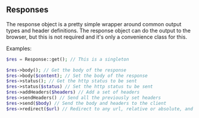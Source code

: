## Responses
The response object is a pretty simple wrapper around common output types and header definitions.
The response object can do the output to the browser, but this is not required and it's only a convenience class for this.

Examples:
```php
$res = Response::get(); // This is a singleton

$res->body(); // Get the body of the response
$res->body($content); // Set the body of the response
$res->status(); // Get the http status to be sent
$res->status($status) // Set the http status tu be sent
$res->addHeaders($headers) // Add a set of headers
$res->sendHeaders() // Send all the previously set headers
$res->send($body) // Send the body and headers to the client
$res->redirect($url) // Redirect to any url, relative or absolute, and stop the chain.
```